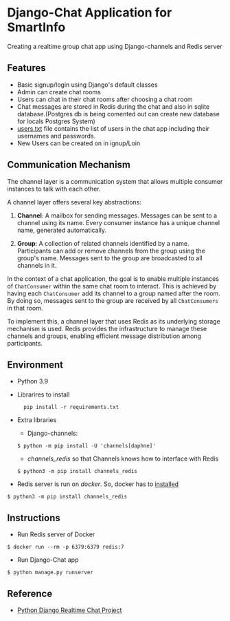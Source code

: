 # Django-Chat Application for SmartInfo
Creating a realtime group chat app using Django-channels and Redis server




## Features

- Basic signup/login using Django's default classes
- Admin can create chat rooms
- Users can chat in their chat rooms after choosing a chat room
- Chat messages are stored in Redis during the chat and also in sqlite database.(Postgres db is being comented out can create new database for locals Postgres System)
- [users.txt](https://github.com/Rad-007/Smartinfo_Chat_App/blob/8ca1d477eec66dc0ebe0a2ba8bb46669e4c3e156/users.txt) file contains the list of users in the chat app including their usernames and passwords.
- New Users can be created on in ignup/Loin
## Communication Mechanism

The channel layer is a communication system that allows multiple consumer instances to talk with each other.

A channel layer offers several key abstractions:

1. **Channel**: A mailbox for sending messages. Messages can be sent to a channel using its name. Every consumer instance has a unique channel name, generated automatically.

2. **Group**: A collection of related channels identified by a name. Participants can add or remove channels from the group using the group's name. Messages sent to the group are broadcasted to all channels in it. 

In the context of a chat application, the goal is to enable multiple instances of `ChatConsumer` within the same chat room to interact. This is achieved by having each `ChatConsumer` add its channel to a group named after the room. By doing so, messages sent to the group are received by all `ChatConsumers` in that room.

To implement this, a channel layer that uses Redis as its underlying storage mechanism is used. Redis provides the infrastructure to manage these channels and groups, enabling efficient message distribution among participants.

## Environment
- Python 3.9
- Librarires to install
  
  ```shell
    pip install -r requirements.txt
  ```
- Extra libraries
    - Django-channels:

    ``` shell
    $ python -m pip install -U 'channels[daphne]'
    ```
    - *channels_redis* so that Channels knows how to interface with Redis
    ``` shell
    $ python3 -m pip install channels_redis
    ```
- Redis server is run on *docker*. So, docker has to [installed](https://docs.docker.com/desktop/install/ubuntu/)

```shell
$ python3 -m pip install channels_redis
```
## Instructions
- Run Redis server of Docker
```shell
$ docker run --rm -p 6379:6379 redis:7
```
- Run Django-Chat app
```shell
$ python manage.py runserver
```

## Reference
- [Python Django Realtime Chat Project](https://www.youtube.com/watch?v=SF1k_Twr9cg)

